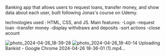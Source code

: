 Banking app that allows users to request loans, transfer money, and show data about each user, built following Jonas's course on Udemy.

technologies used :
  HTML, CSS, and JS.
  Main features:
    -Login
    -request loan
    -transfer money
    -display withdraws and deposits
    -sort actions
    -close acount
  


![photo_2024-04-26_18-39-28](https://github.com/AhmedHesham303/Banklist1/assets/168190809/9ff23ab1-6186-41e1-a816-9be46916c884)
![photo_2024-04-26_18-40-14](https://github.com/AhmedHesham303/Banklist1/assets/168190809/181647fe-b899-44a8-8d1d-3d43e5a282cd)
Uploading Bankist - Google Chrome 2024-04-26 18-36-01 (1).mp4…
